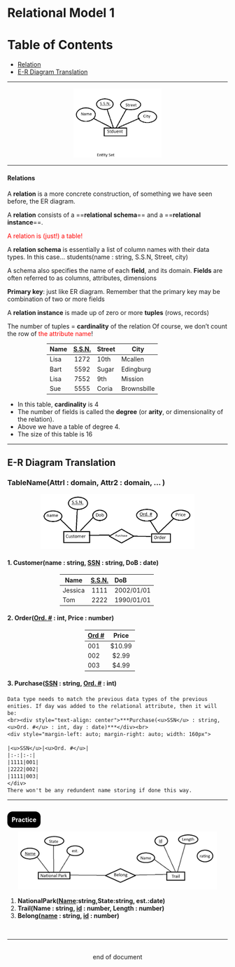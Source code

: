 # Relational Model 1
# Table of Contents
- [Relation](#relations)
- [E-R Diagram Translation](#e-r-diagram-translation)
---

<div style="margin-left: auto; margin-right: auto; width: 40%"> 

![ERD](./Images/RM1_1.png) </div>

---
#### Relations
A **relation** is a more concrete construction, of something we have seen
before, the ER diagram.

A **relation** consists of a ==**relational schema**== and a ==**relational instance**==.

<span style="color:red">A relation is (just!) a table!</span>

A **relation schema** is essentially a list of column names with their
data types. In this case…
students(name : string, S.S.N, Street, city)

A schema also specifies the name of each **field**, and its domain. **Fields** are often referred to as columns, attributes, dimensions

**Primary key**: just like ER diagram. Remember that the primary key may be combination of two or more fields

A **relation instance** is made up of zero or more **tuples** (rows, records)

The number of tuples = **cardinality** of the relation
Of course, we don’t count the row of <span style="color:red">the attribute name</span>!

<div style="margin-left: auto; margin-right: auto; width: 324px">

|Name|<u>S.S.N.</u>|Street|City|
|--|:-:|:-|--|
|Lisa|1272|10th|Mcallen|
|Bart|5592|Sugar|Edingburg|
|Lisa|7552|9th|Mission|
|Sue|5555|Coria|Brownsbille|
</div>

- In this table, **cardinality** is 4
- The number of fields is called the **degree** (or **arity**, or dimensionality of the relation).
- Above we have a table of degree 4.
- The size of this table is 16

---
## E-R Diagram Translation 
### TableName(Attrl : domain, Attr2 : domain, ... )
<div style="margin-left: auto; margin-right: auto; width: 70%"> 

![ERD](./Images/RM1_2.png) </div>

#### 1. Customer(name : string, <u>SSN</u> : string, DoB : date)
<div style="margin-left: auto; margin-right: auto; width: 265px">

|Name|<u>S.S.N.</u>|DoB|
|--|:-:|:-|
|Jessica|1111|2002/01/01|
|Tom|2222|1990/01/01|
</div>

#### 2. Order(<u>Ord. #</u> : int, Price : number)
<div style="margin-left: auto; margin-right: auto; width: 150px">

|<u>Ord #</u>|Price|
|--|:-:|
|001|$10.99|
|002|$2.99|
|003|$4.99|
</div>

#### 3. Purchase(<u>SSN</u> : string, <u>Ord. #</u> : int)
    Data type needs to match the previous data types of the previous enities. If day was added to the relational attribute, then it will be:
    <br><div style="text-align: center">***Purchase(<u>SSN</u> : string, <u>Ord. #</u> : int, day : date)***</div><br>
    <div style="margin-left: auto; margin-right: auto; width: 160px">
    
    |<u>SSN</u>|<u>Ord. #</u>|
    |:-:|:-:|
    |1111|001|
    |2222|002|
    |1111|003|
    </div> 
    There won't be any redundent name storing if done this way.
--- 

#### <br><span style="Background-color: black;; color: white; padding: 10px; border-radius: 12px; margin: px"> Practice </span>
<div style="margin-left: auto; margin-right: auto; width: 90%"> 

![ERD](./Images/RM1_3.png) </div>

1. **NationalPark(<u>Name</u>:string,State:string, est.:date)**
2. **Trail(Name : string, <u>id</u> : number, Length : number)**
3. **Belong(<u>name</u> : string, <u>id</u> : number)**

<br>

---
<br>
<div style="display:relative; text-align: center;">end of document</div>